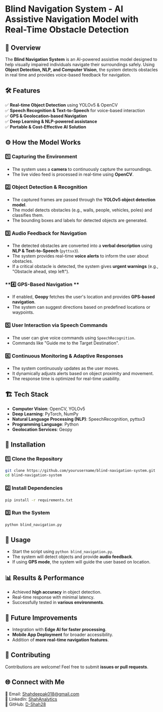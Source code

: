 # Blind Navigation System - AI Assistive Navigation Model with Real-Time Obstacle Detection

## 🚀 Overview
The **Blind Navigation System** is an AI-powered assistive model designed to help visually impaired individuals navigate their surroundings safely. Using **Object Detection, NLP, and Computer Vision**, the system detects obstacles in real time and provides voice-based feedback for navigation.

## 🛠 Features
✅ **Real-time Object Detection** using YOLOv5 & OpenCV  
✅ **Speech Recognition & Text-to-Speech** for voice-based interaction  
✅ **GPS & Geolocation-based Navigation**  
✅ **Deep Learning & NLP-powered assistance**  
✅ **Portable & Cost-Effective AI Solution**  

## ⚙️ How the Model Works  

### **1️⃣ Capturing the Environment**  
- The system uses a **camera** to continuously capture the surroundings.  
- The live video feed is processed in real-time using **OpenCV**.  

### **2️⃣ Object Detection & Recognition**  
- The captured frames are passed through the **YOLOv5 object detection model**.  
- The model detects obstacles (e.g., walls, people, vehicles, poles) and classifies them.  
- The bounding boxes and labels for detected objects are generated.  

### **3️⃣ Audio Feedback for Navigation**  
- The detected obstacles are converted into a **verbal description** using **NLP & Text-to-Speech** (`pyttsx3`).  
- The system provides real-time **voice alerts** to inform the user about obstacles.  
- If a critical obstacle is detected, the system gives **urgent warnings** (e.g., "Obstacle ahead, step left").  

### **4️⃣ GPS-Based Navigation **  
- If enabled, **Geopy** fetches the user's location and provides **GPS-based navigation**.  
- The system can suggest directions based on predefined locations or waypoints.  

### **5️⃣ User Interaction via Speech Commands**  
- The user can give voice commands using `SpeechRecognition`.  
- Commands like "Guide me to the Target Destination".  

### **6️⃣ Continuous Monitoring & Adaptive Responses**  
- The system continuously updates as the user moves.  
- It dynamically adjusts alerts based on object proximity and movement.  
- The response time is optimized for real-time usability.  

## 🏗️ Tech Stack
- **Computer Vision**: OpenCV, YOLOv5
- **Deep Learning**: PyTorch, NumPy
- **Natural Language Processing (NLP)**: SpeechRecognition, pyttsx3
- **Programming Language**: Python
- **Geolocation Services**: Geopy

## 🔧 Installation
### 1️⃣ Clone the Repository
```bash
git clone https://github.com/yourusername/blind-navigation-system.git
cd blind-navigation-system
```

### 2️⃣ Install Dependencies
```bash
pip install -r requirements.txt
```

### 3️⃣ Run the System
```bash
python blind_navigation.py
```

## 📌 Usage
- Start the script using `python blind_navigation.py`.
- The system will detect objects and provide **audio feedback**.
- If using **GPS mode**, the system will guide the user based on location.

## 📊 Results & Performance
- Achieved **high accuracy** in object detection.
- Real-time response with minimal latency.
- Successfully tested in **various environments**.

## 🎯 Future Improvements
- Integration with **Edge AI for faster processing**.
- **Mobile App Deployment** for broader accessibility.
- Addition of **more real-time navigation features**.

## 🤝 Contributing
Contributions are welcome! Feel free to submit **issues or pull requests**.

## 🌐 Connect with Me
📧 Email: Shahdeepak018@gmail.com  
🔗 LinkedIn: [ShahAnalytics](https://www.linkedin.com/in/ShahAnalytics)  
🐙 GitHub: [D-Shah28](https://github.com/D-Shah28)  
